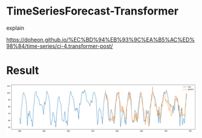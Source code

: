 # TimeSeriesForecast-Transformer

explain

<https://doheon.github.io/%EC%BD%94%EB%93%9C%EA%B5%AC%ED%98%84/time-series/ci-4.transformer-post/>



# Result

![image-20210803171824179](README.assets/image-20210803171824179.png)

